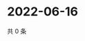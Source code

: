 # 2022-06-16

共 0 条

<!-- BEGIN WEIBO -->
<!-- 最后更新时间 Thu Jun 16 2022 21:34:14 GMT+0800 (China Standard Time) -->

<!-- END WEIBO -->
